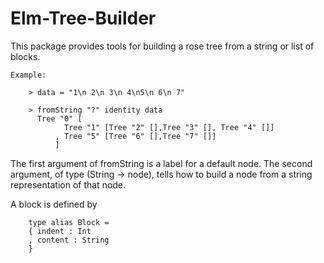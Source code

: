 # Elm-Tree-Builder

This package provides tools for building a rose tree from a string or 
list of blocks.

    Example:

        > data = "1\n 2\n 3\n 4\n5\n 6\n 7"

        > fromString "?" identity data
          Tree "0" [
                Tree "1" [Tree "2" [],Tree "3" [], Tree "4" []]
              , Tree "5" [Tree "6" [],Tree "7" []]
              ]

The first argument of fromString is a label for a default node.
The second argument, of type (String -> node), tells how to build a node from a string
representation of that node.

A block is defined by 

        type alias Block =
        { indent : Int
        , content : String
        }




